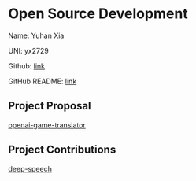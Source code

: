 # Open Source Development

Name: Yuhan Xia

UNI: yx2729

Github: [link](https://github.com/Erisae)

GitHub README: [link](https://github.com/Erisae/Erisae/blob/main/README.md)

## Project Proposal

[openai-game-translator](../projects/python/opeai-game-translator.md)

## Project Contributions

[deep-speech](../projects/python/deep-speech.md)
